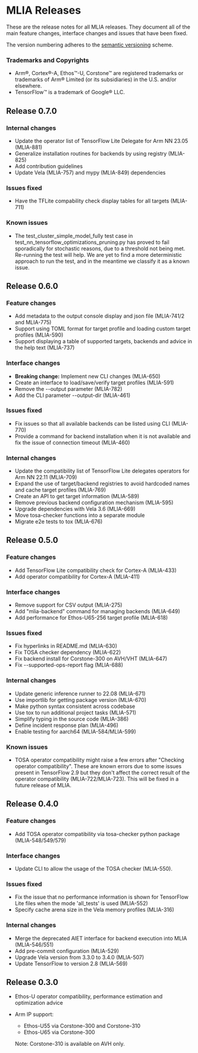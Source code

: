 <!---
SPDX-FileCopyrightText: Copyright 2022-2023, Arm Limited and/or its affiliates.
SPDX-License-Identifier: Apache-2.0
--->
# MLIA Releases

These are the release notes for all MLIA releases. They document all of the
main feature changes, interface changes and issues that have been fixed.

The version numbering adheres to the [semantic versioning](https://semver.org/)
scheme.

### Trademarks and Copyrights

* Arm®, Cortex®-A, Ethos™-U, Corstone™ are registered trademarks or trademarks
  of Arm® Limited (or its subsidiaries) in the U.S. and/or elsewhere.
* TensorFlow™ is a trademark of Google® LLC.

## Release 0.7.0

### Internal changes

* Update the operator list of TensorFlow Lite Delegate
  for Arm NN 23.05 (MLIA-881)
* Generalize installation routines for backends by using registry (MLIA-825)
* Add contribution guidelines
* Update Vela (MLIA-757) and mypy (MLIA-849) dependencies

### Issues fixed

* Have the TFLite compability check display tables for all
  targets (MLIA-711)

### Known issues

* The test_cluster_simple_model_fully test case in
  test_nn_tensorflow_optimizations_pruning.py has proved to fail
  sporadically for stochastic reasons, due to a threshold not being met.
  Re-running the test will help. We are yet to find a more deterministic
  approach to run the test, and in the meantime we classify it as a
  known issue.

## Release 0.6.0

### Feature changes

* Add metadata to the output console display and json file
  (MLIA-741/2 and MLIA-775)
* Support using TOML format for target profile and loading custom target
  profiles (MLIA-590)
* Support displaying a table of supported targets, backends and advice
  in the help text (MLIA-737)

### Interface changes

* **Breaking change:** Implement new CLI changes (MLIA-650)
* Create an interface to load/save/verify target profiles (MLIA-591)
* Remove the --output parameter (MLIA-782)
* Add the CLI parameter --output-dir (MLIA-461)

### Issues fixed

* Fix issues so that all available backends can be listed using CLI (MLIA-770)
* Provide a command for backend installation when it is not available and fix
  the issue of connection timeout (MLIA-460)

### Internal changes

* Update the compatibility list of TensorFlow Lite delegates operators
  for Arm NN 22.11 (MLIA-709)
* Expand the use of target/backend registries to avoid hardcoded names and
  cache target profiles (MLIA-769)
* Create an API to get target information (MLIA-589)
* Remove previous backend configuration mechanism (MLIA-595)
* Upgrade dependencies with Vela 3.6 (MLIA-669)
* Move tosa-checker functions into a separate module
* Migrate e2e tests to tox (MLIA-676)

## Release 0.5.0

### Feature changes

* Add TensorFlow Lite compatibility check for Cortex-A (MLIA-433)
* Add operator compatibility for Cortex-A (MLIA-411)

### Interface changes

* Remove support for CSV output (MLIA-275)
* Add "mlia-backend" command for managing backends (MLIA-649)
* Add performance for Ethos-U65-256 target profile (MLIA-618)

### Issues fixed

* Fix hyperlinks in README.md (MLIA-630)
* Fix TOSA checker dependency (MLIA-622)
* Fix backend install for Corstone-300 on AVH/VHT (MLIA-647)
* Fix --supported-ops-report flag (MLIA-688)

### Internal changes

* Update generic inference runner to 22.08 (MLIA-671)
* Use importlib for getting package version (MLIA-670)
* Make python syntax consistent across codebase
* Use tox to run additional project tasks (MLIA-571)
* Simplify typing in the source code (MLIA-386)
* Define incident response plan (MLIA-496)
* Enable testing for aarch64 (MLIA-584/MLIA-599)

### Known issues

* TOSA operator compatibility might raise a few errors after "Checking operator
  compatibility". These are known errors due to some issues present in
  TensorFlow 2.9 but they don't affect the correct result of the operator
  compatibility (MLIA-722/MLIA-723). This will be fixed in a future release of
  MLIA.

## Release 0.4.0

### Feature changes

* Add TOSA operator compatibility via tosa-checker python package
  (MLIA-548/549/579)

### Interface changes

* Update CLI to allow the usage of the TOSA checker (MLIA-550).

### Issues fixed

* Fix the issue that no performance information is shown for
  TensorFlow Lite files when the mode 'all_tests' is used (MLIA-552)
* Specify cache arena size in the Vela memory profiles (MLIA-316)

### Internal changes

* Merge the deprecated AIET interface for backend execution into MLIA
  (MLIA-546/551)
* Add pre-commit configuration (MLIA-529)
* Upgrade Vela version from 3.3.0 to 3.4.0 (MLIA-507)
* Update TensorFlow to version 2.8 (MLIA-569)

## Release 0.3.0

* Ethos-U operator compatibility, performance estimation and optimization
  advice
* Arm IP support:
   * Ethos-U55 via Corstone-300 and Corstone-310
   * Ethos-U65 via Corstone-300

  Note: Corstone-310 is available on AVH only.
